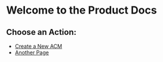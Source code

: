 # Welcome to the Product Docs

## Choose an Action:

- [Create a New ACM](./create-acm.md)
- [Another Page](./another-page.md)
